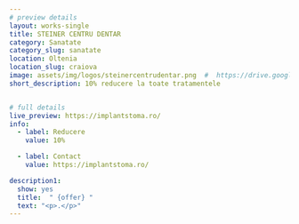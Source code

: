 ```yaml
---
# preview details
layout: works-single
title: STEINER CENTRU DENTAR
category: Sanatate
category_slug: sanatate
location: Oltenia
location_slug: craiova
image: assets/img/logos/steinercentrudentar.png  #  https://drive.google.com/file/d/1dh5fWbcAT4GtURVg21o8bHkmh2t6Vh4v/view?usp=share_link
short_description: 10% reducere la toate tratamentele


# full details
live_preview: https://implantstoma.ro/
info:
  - label: Reducere
    value: 10%

  - label: Contact
    value: https://implantstoma.ro/

description1:
  show: yes
  title:  " {offer} "
  text: "<p>.</p>"
---
```


